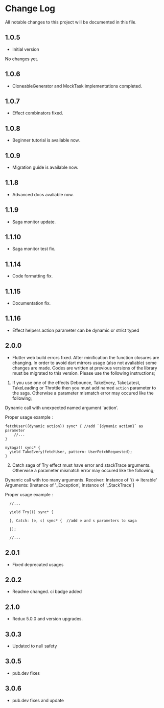 # Change Log
All notable changes to this project will be documented in this file.

## 1.0.5

- Initial version

No changes yet.

## 1.0.6

- CloneableGenerator and MockTask implementations completed.

## 1.0.7

- Effect combinators fixed.

## 1.0.8

- Beginner tutorial is available now.

## 1.0.9

- Migration guide is available now.

## 1.1.8

- Advanced docs avaliable now.

## 1.1.9

- Saga monitor update.

## 1.1.10

- Saga monitor test fix.

## 1.1.14

- Code formatting fix.

## 1.1.15

- Documentation fix.

## 1.1.16

- Effect helpers action parameter can be dynamic or strict typed

## 2.0.0

- Flutter web build errors fixed. After minification the function closures are changing.
In order to avoid dart mirrors usage (also not avaliable) some changes are made.
Codes are written at previous versions of the library must be migrated to this version.
Please use the following instructions;

1. If you use one of the effects Debounce, TakeEvery, TakeLatest, TakeLeading or Throttle then you must add named `action` parameter to the saga.
Otherwise a parameter mismatch error may occured like the following;

Dynamic call with unexpected named argument 'action'.

Proper usage example :

```
fetchUser({dynamic action}) sync* { //add `{dynamic action}` as parameter
    //...
}

mySaga() sync* {
  yield TakeEvery(fetchUser, pattern: UserFetchRequested);
}
```

2. Catch saga of Try effect must have error and stackTrace arguments.
Otherwise a parameter mismatch error may occured like the following;

Dynamic call with too many arguments.
Receiver: Instance of '() => Iterable<Null>'
Arguments: [Instance of '_Exception', Instance of '_StackTrace']


Proper usage example :

```
  //...

  yield Try(() sync* {

  }, Catch: (e, s) sync* {  //add e and s parameters to saga

  });

  //...
```

## 2.0.1

- Fixed deprecated usages

## 2.0.2

- Readme changed. ci badge added

## 2.1.0

- Redux 5.0.0 and version upgrades.

## 3.0.3

- Updated to null safety

## 3.0.5

- pub.dev fixes

## 3.0.6

- pub.dev fixes and update



